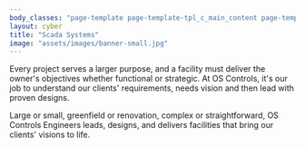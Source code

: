 ```yaml
---
body_classes: "page-template page-template-tpl_c_main_content page-template-tpl_c_main_content-php page page-id-186 page-parent page-child parent-pageid-10"
layout: cyber
title: "Scada Systems"
image: "assets/images/banner-small.jpg"
---
```


Every project serves a larger purpose, and a facility must deliver the owner's objectives whether functional or strategic. At OS Controls, it's our job to understand our clients' requirements, needs vision and then lead with proven designs.

Large or small, greenfield or renovation, complex or straightforward, OS Controls Engineers leads, designs, and delivers facilities that bring our clients' visions to life.
